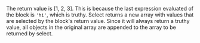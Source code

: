 The return value is [1, 2, 3]. This is because the last expression evaluated of the 
block is `'hi'`, which is truthy. Select returns a new array with values that are 
selected by the block's return value. Since it will always return a truthy value, 
all objects in the original array are appended to the array to be returned by select.
